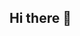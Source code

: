 ## Hi there 👋

<!--
**Minay1989/Minay1989** is a ✨ _special_ ✨ repository because its `README.md` (this file) appears on your GitHub profile.

Here are some ideas to get you started:

- 🔭 I am a machine learning enthusiast dedicated to solving real-world problems through AI solutions. With a strong interest and experience in computer vision and working with large language models (LLMs)
- 🌱 I’m currently learning GraphRAG
- 📫 How to reach me: Mi.yazdani@gmail.com



